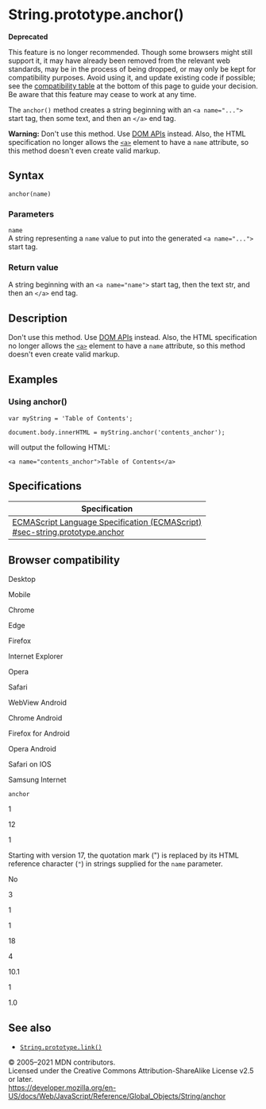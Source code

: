 String.prototype.anchor()
=========================

**Deprecated**

This feature is no longer recommended. Though some browsers might still support it, it may have already been removed from the relevant web standards, may be in the process of being dropped, or may only be kept for compatibility purposes. Avoid using it, and update existing code if possible; see the [compatibility table](#browser_compatibility) at the bottom of this page to guide your decision. Be aware that this feature may cease to work at any time.

The `anchor()` method creates a string beginning with an `<a name="...">` start tag, then some text, and then an `</a>` end tag.

**Warning:** Don't use this method. Use [DOM APIs](https://developer.mozilla.org/en-US/docs/Web/API/Document_Object_Model) instead. Also, the HTML specification no longer allows the [`<a>`](https://developer.mozilla.org/en-US/docs/Web/HTML/Element/a) element to have a `name` attribute, so this method doesn't even create valid markup.

Syntax
------

    anchor(name)

### Parameters

`name`  
A string representing a `name` value to put into the generated `<a name="...">` start tag.

### Return value

A string beginning with an `<a name="name">` start tag, then the text str, and then an `</a>` end tag.

Description
-----------

Don't use this method. Use [DOM APIs](https://developer.mozilla.org/en-US/docs/Web/API/Document_Object_Model) instead. Also, the HTML specification no longer allows the [`<a>`](https://developer.mozilla.org/en-US/docs/Web/HTML/Element/a) element to have a `name` attribute, so this method doesn't even create valid markup.

Examples
--------

### Using anchor()

    var myString = 'Table of Contents';

    document.body.innerHTML = myString.anchor('contents_anchor');

will output the following HTML:

    <a name="contents_anchor">Table of Contents</a>

Specifications
--------------

<table><thead><tr class="header"><th>Specification</th></tr></thead><tbody><tr class="odd"><td><a href="https://tc39.es/ecma262/#sec-string.prototype.anchor">ECMAScript Language Specification (ECMAScript)<br />
<span class="small">#sec-string.prototype.anchor</span></a></td></tr></tbody></table>

Browser compatibility
---------------------

Desktop

Mobile

Chrome

Edge

Firefox

Internet Explorer

Opera

Safari

WebView Android

Chrome Android

Firefox for Android

Opera Android

Safari on IOS

Samsung Internet

`anchor`

1

12

1

Starting with version 17, the quotation mark (") is replaced by its HTML reference character (`"`) in strings supplied for the `name` parameter.

No

3

1

1

18

4

10.1

1

1.0

See also
--------

-   [`String.prototype.link()`](link)

© 2005–2021 MDN contributors.  
Licensed under the Creative Commons Attribution-ShareAlike License v2.5 or later.  
<a href="https://developer.mozilla.org/en-US/docs/Web/JavaScript/Reference/Global_Objects/String/anchor" class="_attribution-link">https://developer.mozilla.org/en-US/docs/Web/JavaScript/Reference/Global_Objects/String/anchor</a>
